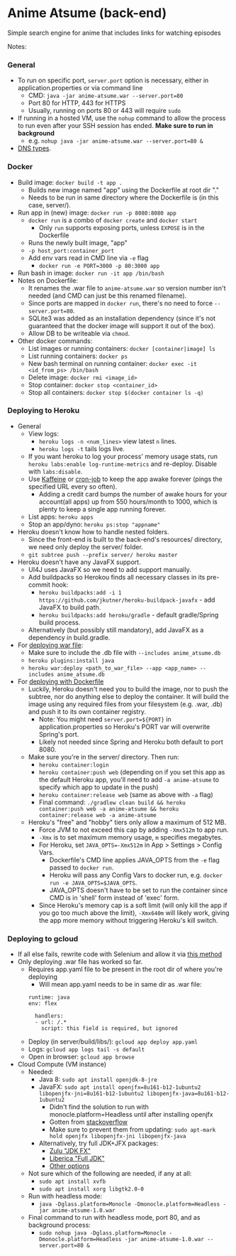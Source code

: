 # Anime Atsume (back-end)

Simple search engine for anime that includes links for watching episodes

Notes:

### General
* To run on specific port, `server.port` option is necessary, either in application.properties or via command line
    * CMD: `java -jar anime-atsume.war --server.port=80`
    * Port 80 for HTTP, 443 for HTTPS
    * Usually, running on ports 80 or 443 will require `sudo`
* If running in a hosted VM, use the `nohup` command to allow the process to run even after your SSH session has ended. **Make sure to run in background**
    * e.g. `nohup java -jar anime-atsume.war --server.port=80 &`
* [DNS types](http://freedns.afraid.org/faq/type.php).

### Docker
* Build image: `docker build -t app .`
    * Builds new image named "app" using the Dockerfile at root dir "."
    * Needs to be run in same directory where the Dockerfile is (in this case, server/).
* Run app in (new) image: `docker run -p 8080:8080 app`
    * `docker run` is a combo of `docker create` and `docker start`
        * Only `run` supports exposing ports, unless `EXPOSE` is in the Dockerfile
    * Runs the newly built image, "app"
    * `-p host_port:container_port`
    * Add env vars read in CMD line via `-e` flag
        * `docker run -e PORT=3000 -p 80:3000 app`
* Run bash in image: `docker run -it app /bin/bash`
* Notes on Dockerfile:
    * It renames the .war file to `anime-atsume.war` so version number isn't needed (and CMD can just be this renamed filename).
    * Since ports are mapped in `docker run`, there's no need to force `--server.port=80`.
    * SQLite3 was added as an installation dependency (since it's not guaranteed that the docker image will support it out of the box).
    * Allow DB to be writeable via `chmod`.
* Other docker commands:
    * List images or running containers: `docker [container|image] ls`
    * List running containers: `docker ps`
    * New bash terminal on running container: `docker exec -it <id_from_ps> /bin/bash`
    * Delete image: `docker rmi <image_id>`
    * Stop container: `docker stop <container_id>`
    * Stop all containers: `docker stop $(docker container ls -q)`

### Deploying to Heroku
* General
    * View logs:
        * `heroku logs -n <num_lines>` view latest `n` lines.
        * `heroku logs -t` tails logs live.
    * If you want heroku to log your process' memory usage stats, run `heroku labs:enable log-runtime-metrics` and re-deploy. Disable with `labs:disable`.
    * Use [Kaffeine](https://kaffeine.herokuapp.com/) or [cron-job](https://cron-job.org/en/) to keep the app awake forever (pings the specified URL every so often).
        * Adding a credit card bumps the number of awake hours for your account(all apps) up from 550 hours/month to 1000, which is plenty to keep a single app running forever.
    * List apps: `heroku apps`
    * Stop an app/dyno: `heroku ps:stop "appname"`
* Heroku doesn't know how to handle nested folders.
    * Since the front-end is built to the back-end's resources/ directory,
      we need only deploy the server/ folder.
    * `git subtree push --prefix server/ heroku master`
* Heroku doesn't have any JavaFX support.
    * UI4J uses JavaFX so we need to add support manually.
    * Add buildpacks so Herokou finds all necessary classes in its pre-commit hook:
        * `heroku buildpacks:add -i 1 https://github.com/jkutner/heroku-buildpack-javafx` - add JavaFX to build path.
        * `heroku buildpacks:add heroku/gradle` - default gradle/Spring build process.
    * Alternatively (but possibly still mandatory), add JavaFX as a dependency in build.gradle.
* For [deploying war file](https://devcenter.heroku.com/articles/war-deployment#deployment-with-the-heroku-cli):
    * Make sure to include the .db file with `--includes anime_atsume.db`
    * `heroku plugins:install java`
    * `heroku war:deploy <path_to_war_file> --app <app_name> --includes anime_atsume.db`
* For [deploying with Dockerfile](https://medium.com/@urbanswati/deploying-spring-boot-restapi-using-docker-maven-heroku-and-accessing-it-using-your-custom-aa04798c0112)
    * Luckily, Heroku doesn't need you to build the image, nor to push the subtree, nor do anything else to deploy the container. It will build the image using any required files from your filesystem (e.g. .war, .db) and push it to its own container registry.
        * Note: You might need `server.port=${PORT}` in application.properties so Heroku's PORT var will overwrite Spring's port.
        * Likely not needed since Spring and Heroku both default to port 8080.
    * Make sure you're in the server/ directory. Then run:
        * `heroku container:login`
        * `heroku container:push web` (depending on if you set this app as the default Heroku app, you'll need to add `-a anime-atsume` to specify which app to update in the push)
        * `heroku container:release web` (same as above with `-a` flag)
        * Final command: `./gradlew clean build && heroku container:push web -a anime-atsume && heroku container:release web -a anime-atsume`
    * Heroku's "free" and "hobby" tiers only allow a maximum of 512 MB.
        * Force JVM to not exceed this cap by adding `-Xmx512m` to app run.
        * `-Xmx` is to set maximum memory usage, `m` specifies megabytes.
        * For Heroku, set `JAVA_OPTS=-Xmx512m` in App > Settings > Config Vars.
            * Dockerfile's CMD line applies JAVA_OPTS from the `-e` flag passed to `docker run`.
            * Heroku will pass any Config Vars to docker run, e.g. `docker run -e JAVA_OPTS=$JAVA_OPTS`.
            * JAVA_OPTS doesn't have to be set to run the container since CMD is in 'shell' form instead of 'exec' form.
        * Since Heroku's memory cap is a soft limit (will only kill the app if you go too much above the limit), `-Xmx640m` will likely work, giving the app more memory without triggering Heroku's kill switch.

### Deploying to gcloud
* If all else fails, rewrite code with Selenium and allow it via [this method](https://medium.com/@CapitalTerefe/selenium-grid-in-docker-using-serenity-in-google-cloud-47b57deab5d)
* Only deploying .war file has worked so far.
    * Requires app.yaml file to be present in the root dir of where you're deploying
        * Will mean app.yaml needs to be in same dir as .war file:
        ```
        runtime: java
        env: flex

          handlers:
          - url: /.*
            script: this field is required, but ignored
        ```
    * Deploy (in server/build/libs/): `gcloud app deploy app.yaml`
    * Logs: `gcloud app logs tail -s default`
    * Open in browser: `gcloud app browse`
* Cloud Compute (VM instance)
    * Needed:
        * Java 8: `sudo apt install openjdk-8-jre`
        * JavaFX: `sudo apt install openjfx=8u161-b12-1ubuntu2 libopenjfx-jni=8u161-b12-1ubuntu2 libopenjfx-java=8u161-b12-1ubuntu2`
            * Didn't find the solution to run with monocle.platform=Headless until after installing openjfx
            * Gotten from [stackoverflow](https://stackoverflow.com/questions/56166267/how-do-i-get-java-fx-running-with-openjdk-8-on-ubuntu-18-04-2-lts)
            * Make sure to prevent them from updating:
            `sudo apt-mark hold openjfx libopenjfx-jni libopenjfx-java`
        * Alternatively, try full JDK+JFX packages:
            * [Zulu "JDK FX"](https://www.azul.com/downloads/zulu-community/?architecture=x86-64-bit)
            * [Liberica "Full JDK"](https://bell-sw.com/pages/downloads/)
            * [Other options](https://stackoverflow.com/questions/61783369/install-openjdkopenjfx-8-on-ubuntu-20)
    * Not sure which of the following are needed, if any at all:
        * `sudo apt install xvfb`
        * `sudo apt install xorg libgtk2.0-0`
    * Run with headless mode:
        * `java -Dglass.platform=Monocle -Dmonocle.platform=Headless -jar anime-atsume-1.0.war`
    * Final command to run with headless mode, port 80, and as background process:
        * `sudo nohup java -Dglass.platform=Monocle -Dmonocle.platform=Headless -jar anime-atsume-1.0.war --server.port=80 &`
